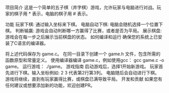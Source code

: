 项目简介
这是一个简单的五子棋（井字棋）游戏，允许玩家与电脑进行对战。玩家的棋子用 * 表示，电脑的棋子用 # 表示。

功能
玩家下棋: 通过输入坐标来下棋。
电脑自动下棋: 电脑会随机选择一个位置下棋。
判断输赢: 游戏会自动判断哪一方赢得了比赛，或者是否为平局。
展示棋盘: 游戏会在每一步之后展示当前棋盘的状态。
如何编译和运行
确保您的系统上已安装了C语言的编译器。

将上述代码保存为 game.c。
在同一目录下创建一个 game.h 文件，包含所需的函数原型和常量定义。
使用编译器编译 game.c，例如使用gcc： gcc game.c -o game。
运行游戏： ./game。
游戏指南
启动游戏后，选择1开始新游戏。
玩家首先进行下棋。输入坐标例如: 2 3 代表第2行第3列。
电脑随后会自动进行下棋。
游戏将继续，直到有玩家赢得比赛，或棋盘已满导致平局。
开发和贡献
如果您有任何建议或想要添加新的功能，欢迎创建PR。

